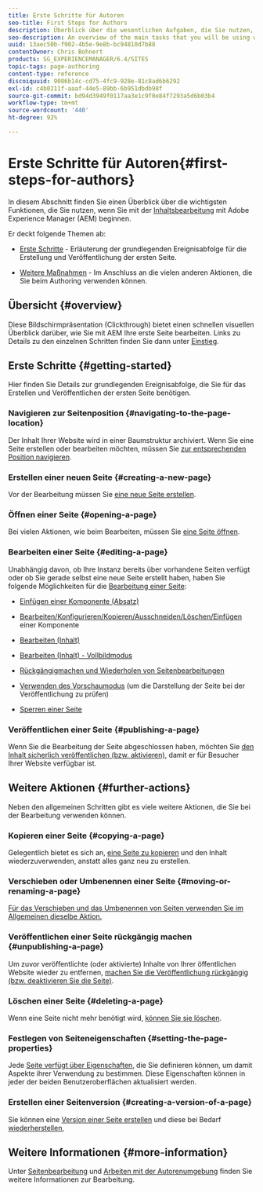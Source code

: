 ```yaml
---
title: Erste Schritte für Autoren
seo-title: First Steps for Authors
description: Überblick über die wesentlichen Aufgaben, die Sie nutzen, wenn Sie mit der Inhaltsbearbeitung mit AEM beginnen
seo-description: An overview of the main tasks that you will be using when starting to author content with AEM
uuid: 13aec50b-f902-4b5e-9e8b-bc94810d7b88
contentOwner: Chris Bohnert
products: SG_EXPERIENCEMANAGER/6.4/SITES
topic-tags: page-authoring
content-type: reference
discoiquuid: 9086b14c-cd75-4fc9-928e-81c8ad6b6292
exl-id: c4b0211f-aaaf-44e5-89bb-6b951dbdb98f
source-git-commit: bd94d3949f0117aa3e1c9f0e84f7293a5d6b03b4
workflow-type: tm+mt
source-wordcount: '440'
ht-degree: 92%

---
```


# Erste Schritte für Autoren{#first-steps-for-authors}

In diesem Abschnitt finden Sie einen Überblick über die wichtigsten Funktionen, die Sie nutzen, wenn Sie mit der [Inhaltsbearbeitung](/help/sites-authoring/author.md#concept-of-authoring-and-publishing) mit Adobe Experience Manager (AEM) beginnen.

Er deckt folgende Themen ab:

* [Erste Schritte](#getting-started) - Erläuterung der grundlegenden Ereignisabfolge für die Erstellung und Veröffentlichung der ersten Seite.

* [Weitere Maßnahmen](#further-actions) - Im Anschluss an die vielen anderen Aktionen, die Sie beim Authoring verwenden können.

## Übersicht {#overview}

Diese Bildschirmpräsentation (Clickthrough) bietet einen schnellen visuellen Überblick darüber, wie Sie mit AEM Ihre erste Seite bearbeiten. Links zu Details zu den einzelnen Schritten finden Sie dann unter [Einstieg](#getting-started).

## Erste Schritte {#getting-started}

Hier finden Sie Details zur grundlegenden Ereignisabfolge, die Sie für das Erstellen und Veröffentlichen der ersten Seite benötigen.

### Navigieren zur Seitenposition {#navigating-to-the-page-location}

Der Inhalt Ihrer Website wird in einer Baumstruktur archiviert. Wenn Sie eine Seite erstellen oder bearbeiten möchten, müssen Sie [zur entsprechenden Position navigieren](/help/sites-authoring/basic-handling.md#viewing-and-selecting-resources).

### Erstellen einer neuen Seite {#creating-a-new-page}

Vor der Bearbeitung müssen Sie [eine neue Seite erstellen](/help/sites-authoring/managing-pages.md#creating-a-new-page).

### Öffnen einer Seite {#opening-a-page}

Bei vielen Aktionen, wie beim Bearbeiten, müssen Sie [eine Seite öffnen](/help/sites-authoring/managing-pages.md#opening-a-page-for-editing).

### Bearbeiten einer Seite {#editing-a-page}

Unabhängig davon, ob Ihre Instanz bereits über vorhandene Seiten verfügt oder ob Sie gerade selbst eine neue Seite erstellt haben, haben Sie folgende Möglichkeiten für die [Bearbeitung einer Seite](/help/sites-authoring/editing-content.md):

* [Einfügen einer Komponente (Absatz)](/help/sites-authoring/editing-content.md#inserting-a-component)
* [Bearbeiten/Konfigurieren/Kopieren/Ausschneiden/Löschen/Einfügen](/help/sites-authoring/editing-content.md#edit-configure-copy-cut-delete-paste) einer Komponente
* [Bearbeiten (Inhalt)](/help/sites-authoring/editing-content.md#edit-content)
* [Bearbeiten (Inhalt) - Vollbildmodus](/help/sites-authoring/editing-content.md#edit-content-full-screen-mode)

* [Rückgängigmachen und Wiederholen von Seitenbearbeitungen](/help/sites-authoring/editing-content.md#undoing-and-redoing-page-edits)
* [Verwenden des Vorschaumodus](/help/sites-authoring/editing-content.md#preview-mode) (um die Darstellung der Seite bei der Veröffentlichung zu prüfen)
* [Sperren einer Seite](/help/sites-authoring/editing-content.md#locking-a-page)

### Veröffentlichen einer Seite {#publishing-a-page}

Wenn Sie die Bearbeitung der Seite abgeschlossen haben, möchten Sie [den Inhalt sicherlich veröffentlichen (bzw. aktivieren)](/help/sites-authoring/publishing-pages.md), damit er für Besucher Ihrer Website verfügbar ist.

## Weitere Aktionen {#further-actions}

Neben den allgemeinen Schritten gibt es viele weitere Aktionen, die Sie bei der Bearbeitung verwenden können.

### Kopieren einer Seite {#copying-a-page}

Gelegentlich bietet es sich an, [eine Seite zu kopieren](/help/sites-authoring/managing-pages.md#copying-and-pasting-a-page) und den Inhalt wiederzuverwenden, anstatt alles ganz neu zu erstellen.

### Verschieben oder Umbenennen einer Seite {#moving-or-renaming-a-page}

[Für das Verschieben und das Umbenennen von Seiten verwenden Sie im Allgemeinen dieselbe Aktion.](/help/sites-authoring/managing-pages.md#moving-or-renaming-a-page)

### Veröffentlichen einer Seite rückgängig machen {#unpublishing-a-page}

Um zuvor veröffentlichte (oder aktivierte) Inhalte von Ihrer öffentlichen Website wieder zu entfernen, [machen Sie die Veröffentlichung rückgängig (bzw. deaktivieren Sie die Seite)](/help/sites-authoring/publishing-pages.md).

### Löschen einer Seite {#deleting-a-page}

Wenn eine Seite nicht mehr benötigt wird, [können Sie sie löschen](/help/sites-authoring/managing-pages.md#deleting-a-page).

### Festlegen von Seiteneigenschaften {#setting-the-page-properties}

Jede [Seite verfügt über Eigenschaften](/help/sites-authoring/editing-page-properties.md), die Sie definieren können, um damit Aspekte ihrer Verwendung zu bestimmen. Diese Eigenschaften können in jeder der beiden Benutzeroberflächen aktualisiert werden.

### Erstellen einer Seitenversion {#creating-a-version-of-a-page}

Sie können eine [Version einer Seite erstellen](/help/sites-authoring/working-with-page-versions.md#creating-a-new-version) und diese bei Bedarf [wiederherstellen](/help/sites-authoring/working-with-page-versions.md#reverting-to-a-page-version),

## Weitere Informationen {#more-information}

Unter [Seitenbearbeitung](/help/sites-authoring/author-environment-tools.md) und [Arbeiten mit der Autorenumgebung](/help/sites-authoring/home.md) finden Sie weitere Informationen zur Bearbeitung.
